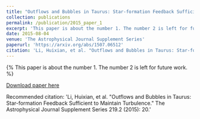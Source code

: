 ```yaml
---
title: "Outflows and Bubbles in Taurus: Star-formation Feedback Sufficient to Maintain Turbulence"
collection: publications
permalink: /publication/2015_paper_1
excerpt: 'This paper is about the number 1. The number 2 is left for future work.'
date: 2015-08-04
venue: 'The Astrophysical Journal Supplement Series'
paperurl: 'https://arxiv.org/abs/1507.06512'
citation: 'Li, Huixian, et al. "Outflows and Bubbles in Taurus: Star-formation Feedback Sufficient to Maintain Turbulence." The Astrophysical Journal Supplement Series 219.2 (2015): 20.'
---
```

{% This paper is about the number 1. The number 2 is left for future work. %}

[Download paper here](https://arxiv.org/abs/1507.06512)

Recommended citation: 'Li, Huixian, et al. "Outflows and Bubbles in Taurus: Star-formation Feedback Sufficient to Maintain Turbulence." The Astrophysical Journal Supplement Series 219.2 (2015): 20.'
